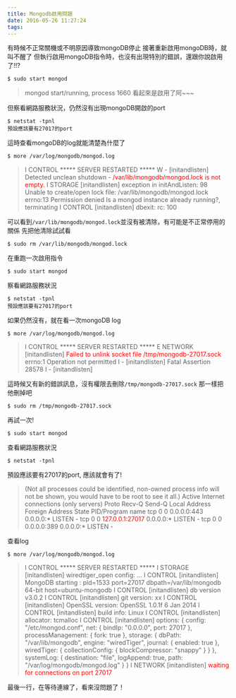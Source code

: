 ```yaml
---
title: Mongodb啟用問題
date: 2016-05-26 11:27:24
tags:
---
```


有時候不正常關機或不明原因導致mongoDB停止
接著重新啟用mongoDB時，就叫不醒了
但執行啟用mongoDB指令時，也沒有出現特別的錯誤，還跟你說啟用了!!?
```
$ sudo start mongod
```
> mongod start/running, process 1660
> 看起來是啟用了阿~~~

但察看網路服務狀況，仍然沒有出現mongoDB開啟的port
```
$ netstat -tpnl
預設應該要有27017的port
```

這時查看mongoDB的log就能清楚為什麼了

``` bash
$ more /var/log/mongodb/mongod.log
```
> I CONTROL  ***** SERVER RESTARTED *****
> W -        [initandlisten] Detected unclean shutdown - <font color="red">/var/lib/mongodb/mongod.lock is not empty.</font>
> I STORAGE  [initandlisten] exception in initAndListen: 98 Unable to create/open lock file: /var/lib/mongodb/mongod.lock errno:13 Permission denied Is a mongod instance already running?, terminating
> I CONTROL  [initandlisten] dbexit:  rc: 100

可以看到`/var/lib/mongodb/mongod.lock`並沒有被清除，有可能是不正常停用的關係
先把他清除試試看
```
$ sudo rm /var/lib/mongodb/mongod.lock
```

在重跑一次啟用指令
```
$ sudo start mongod
```

察看網路服務狀況
```
$ netstat -tpnl
預設應該要有27017的port
```

如果仍然沒有，就在看一次mongoDB log
```
$ more /var/log/mongodb/mongod.log
```
> I CONTROL  ***** SERVER RESTARTED *****
> E NETWORK  [initandlisten] <font color="red">Failed to unlink socket file /tmp/mongodb-27017.sock</font> errno:1 Operation not permitted
> I -        [initandlisten] Fatal Assertion 28578
> I -        [initandlisten] 

這時候又有新的錯誤訊息，沒有權限去刪除`/tmp/mongodb-27017.sock`
那一樣把他刪掉吧
```
$ sudo rm /tmp/mongodb-27017.sock
```

再試一次!
```
$ sudo start mongod
```

查看網路服務狀況
```
$ netstat -tpnl
```
預設應該要有27017的port, 應該就會有了!
> (Not all processes could be identified, non-owned process info will not be shown, you would have to be root to see it all.)
> Active Internet connections (only servers)
> Proto Recv-Q Send-Q Local Address           Foreign Address         State       PID/Program name
> tcp        0      0 0.0.0.0:443             0.0.0.0:\*               LISTEN      -
> tcp        0      0 <font color="red">127.0.0.1:27017</font>         0.0.0.0:\*               LISTEN      -
> tcp        0      0 0.0.0.0:389             0.0.0.0:\*               LISTEN      -

查看log
```
$ more /var/log/mongodb/mongod.log
```
> I CONTROL  ***** SERVER RESTARTED *****
> I STORAGE  [initandlisten] wiredtiger_open config: ...
> I CONTROL  [initandlisten] MongoDB starting : pid=1533 port=27017 dbpath=/var/lib/mongodb 64-bit host=ubuntu-mongodb
> I CONTROL  [initandlisten] db version v3.0.2
> I CONTROL  [initandlisten] git version: xx
> I CONTROL  [initandlisten] OpenSSL version: OpenSSL 1.0.1f 6 Jan 2014
> I CONTROL  [initandlisten] build info: Linux 
> I CONTROL  [initandlisten] allocator: tcmalloc
> I CONTROL  [initandlisten] options: { config: "/etc/mongod.conf", net: { bindIp: "0.0.0.0", port: 27017 }, processManagement: { fork: true }, storage: { dbPath: "/var/lib/mongodb", engine: "wiredTiger", journal: { enabled: true }, wiredTiger: { collectionConfig: { blockCompressor: "snappy" } } }, systemLog: { destination: "file", logAppend: true, path: "/var/log/mongodb/mongod.log" } }
> I NETWORK  [initandlisten] <font color="red">waiting for connections on port 27017</font>

最後一行，在等待連線了，看來沒問題了！